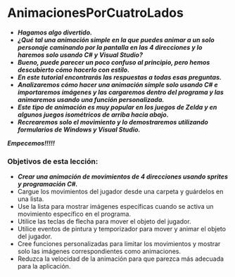 # AnimacionesPorCuatroLados

- **_Hagamos algo divertido._**
- **_¿Qué tal una animación simple en la que puedes animar a un solo personaje caminando por la pantalla en las 4 direcciones y lo haremos solo usando C# y Visual Studio?_**
- **_Bueno, puede parecer un poco confuso al principio, pero hemos descubierto cómo hacerlo con estilo._**
- **_En este tutorial encontrarás las respuestas a todas esas preguntas._**
- **_Analizaremos cómo hacer una animación simple solo usando C# e importaremos imágenes y las cargaremos dentro del programa y las animaremos usando una función personalizada._**
- **_Este tipo de animación es muy popular en los juegos de Zelda y en algunos juegos isométricos de arriba hacia abajo._**
- **_Recrearemos solo el movimiento y lo demostraremos utilizando formularios de Windows y Visual Studio._**

**_Empecemos!!!!!_**

### Objetivos de esta lección:

- **_Crear una animación de movimientos de 4 direcciones usando sprites y programación C#._**
- Cargue los movimientos del jugador desde una carpeta y guárdelos en una lista.
- Use la lista para mostrar imágenes específicas cuando se activa un movimiento específico en el programa.
- Utilice las teclas de flecha para mover el objeto del jugador.
- Utilice eventos de pintura y temporizador para mover y animar el objeto del jugador.
- Cree funciones personalizadas para limitar los movimientos y mostrar solo las imágenes correspondientes como animaciones.
- Reduzca la velocidad de la animación para que parezca más adecuada para la aplicación.
